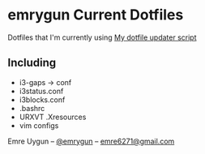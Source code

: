 # emrygun Current Dotfiles
Dotfiles that I'm currently using
<a href="https://gist.github.com/emrygun/1678e1640d8ef8d7648ad292d32fa1c4">My dotfile updater script</a>
  
## Including
* i3-gaps -> conf
* i3status.conf
* i3blocks.conf
* .bashrc
* URXVT .Xresources
* vim configs

Emre Uygun – [@emrygun](https://twitter.com/emrygun) – emre6271@gmail.com
